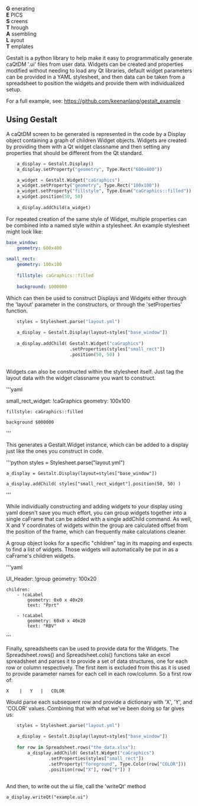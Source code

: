 **G** enerating  
**E** PICS  
**S** creens  
**T** hrough  
**A** ssembling  
**L** ayout  
**T** emplates  



Gestalt is a python library to help make it easy to programmatically 
generate caQtDM '.ui' files from user data. Widgets can be created and 
properties modified without needing to load any Qt libraries, default 
widget parameters can be provided in a YAML stylesheet, and then data 
can be taken from a spreadsheet to position the widgets and provide them 
with individualized setup.

For a full example, see: https://github.com/keenanlang/gestalt_example

## Using Gestalt

A caQtDM screen to be generated is represented in the code by a Display 
object containing a graph of children Widget objects. Widgets are created 
by providing them with a Qt widget classname and then setting any properties 
that should be different from the Qt standard.

```python
    a_display = Gestalt.Display()
    a_display.setProperty("geometry", Type.Rect("600x400"))

    a_widget = Gestalt.Widget("caGraphics")
    a_widget.setProperty("geometry", Type.Rect("100x100"))
    a_widget.setProperty("fillstyle", Type.Enum("caGraphics::filled"))
    a_widget.position(50, 50)
    
    a_display.addChild(a_widget)
```

For repeated creation of the same style of Widget, multiple properties can 
be combined into a named style within a stylesheet. An example stylesheet 
might look like:

```yaml
base_window:
    geometry: 600x400
    
small_rect:
    geometry: 100x100
    
    fillstyle: caGraphics::filled
    
    background: $000000
```

Which can then be used to construct Displays and Widgets either through the 
'layout' parameter in the constructors, or through the 'setProperties' function.

```python
    styles = Stylesheet.parse("layout.yml")
    
    a_display = Gestalt.Display(layout=styles["base_window"])
    
    a_display.addChild( Gestalt.Widget("caGraphics")
                        .setProperties(styles["small_rect"])
                        .position(50, 50) )
                        
```

Widgets can also be constructed within the stylesheet itself. Just tag the layout
data with the widget classname you want to construct.

'''yaml
   
small_rect_widget: !caGraphics
    geometry: 100x100
    
    fillstyle: caGraphics::filled
    
    background $000000
'''

This generates a Gestalt.Widget instance, which can be added to a display just like
the ones you construct in code.

'''python
    styles = Stylesheet.parse("layout.yml")
    
    a_display = Gestalt.Display(layout=styles["base_window"])
    
    a_display.addChild( styles["small_rect_widget"].position(50, 50) )
    
'''

While individually constructing and adding widgets to your display using yaml doesn't
save you much effort, you can group widgets together into a single caFrame that can
be added with a single addChild command. As well, X and Y coordinates of widgets within 
the group are calculated offset from the position of the frame, which can frequently
make calculations cleaner.

A group object looks for a specific "children" tag in its mapping and expects to find
a list of widgets. Those widgets will automatically be put in as a caFrame's children
widgets.

'''yaml

UI_Header: !group
    geometry: 100x20
    
    children:
        - !caLabel
            geometry: 0x0 x 40x20
            text: "Port"
            
        - !caLabel
            geometry: 60x0 x 40x20
            text: "RBV"
'''


Finally, spreadsheets can be used to provide data for the Widgets. The 
Spreadsheet.rows() and Spreadsheet.cols() functions take an excel spreadsheet and 
parses it to provide a set of data structures, one for each row or column respectively. 
The first item is excluded from this as it is used to provide parameter names for 
each cell in each row/column. So a first row of:

`X    |   Y   |   COLOR`

Would parse each subsequent row and provide a dictionary with 'X', 'Y', and 'COLOR' 
values. Combining that with what we've been doing so far gives us:

```python
    styles = Stylesheet.parse("layout.yml")
    
    a_display = Gestalt.Display(layout=styles["base_window"])
    
    for row in Spreadsheet.rows("the_data.xlsx"):
        a_display.addChild( Gestalt.Widget("caGraphics")
                .setProperties(styles["small_rect"])
                .setProperty("foreground", Type.Color(row["COLOR"]))
                .position(row["X"], row["Y"]) )
                
```

And then, to write out the ui file, call the 'writeQt' method

`a_display.writeQt("example.ui")`

